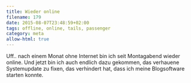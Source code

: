 ```yaml
---
title: Wieder online
filename: 179
date: 2015-08-07T23:48:59+02:00
tags: offline, online, tails, passenger
category: meta
allow-html: true
---
```

<p>Uff.. nach einem Monat ohne Internet bin ich seit Montagabend wieder online. Und jetzt bin ich auch endlich dazu gekommen, das verhauene Systemupdate zu fixen, das verhindert hat, dass ich meine Blogsoftware starten konnte.</p>
